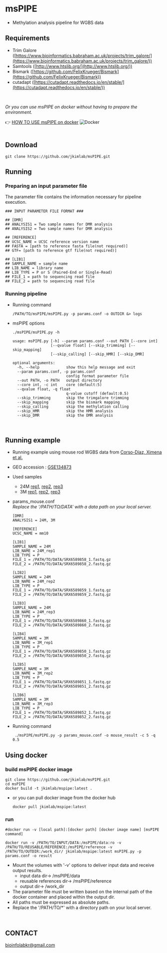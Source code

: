 # msPIPE
- Methylation analysis pipeline for WGBS data


## Requirements

- Trim Galore ([https://www.bioinformatics.babraham.ac.uk/projects/trim_galore/](https://www.bioinformatics.babraham.ac.uk/projects/trim_galore/))
- Samtools ([http://www.htslib.org/](http://www.htslib.org/))
- Bismark ([https://github.com/FelixKrueger/Bismark](https://github.com/FelixKrueger/Bismark))
- cutadapt ([https://cutadapt.readthedocs.io/en/stable/](https://cutadapt.readthedocs.io/en/stable/))
<br />

*Or you can use msPIPE on docker without having to prepare the environment.* 

:point_right: [HOW TO USE msPIPE on docker](#using-docker) ![Docker](https://img.shields.io/badge/Docker-%230db7ed.svg?&logo=Docker&logoColor=white)
<br />
<br />


## Download

```
git clone https://github.com/jkimlab/msPIPE.git
```


## Running

### Preparing an input parameter file

The parameter file contains the information necessary for pipeline execution.

```
### INPUT PARAMETER FILE FORMAT ###

## [DMR]
## ANALYSIS1 = Two sample names for DMR analysis
## ANALYSIS2 = Two sample names for DMR analysis

## [REFERENCE]
## UCSC_NAME = UCSC reference version name
## FASTA = [path to reference fasta file(not required)]
## GTF= [path to reference gtf file(not required)]

## [LIB1]
## SAMPLE_NAME = sample name
## LIB_NAME = library name
## LIB_TYPE = P or S (Paired-End or Single-Read)
## FILE_1 = path to sequencing read file
## FILE_2 = path to sequencing read file
```


### Running pipeline

- Running command 
    ```
    /PATH/TO/msPIPE/msPIPE.py -p params.conf -o OUTDIR &> logs
    ```
    
- msPIPE options

    ```
    ./msPIPE/msPIPE.py -h

    usage: msPIPE.py [-h] --param params.conf --out PATH [--core int]
                     [--qvalue float] [--skip_trimming] [--skip_mapping]
                     [--skip_calling] [--skip_HMR] [--skip_DMR]

    optional arguments:
      -h, --help            show this help message and exit
      --param params.conf, -p params.conf
                            config format parameter file
      --out PATH, -o PATH   output directory
      --core int, -c int    core (default:5)
      --qvalue float, -q float
                            q-value cutoff (default:0.5)
      --skip_trimming       skip the trimgalore trimming
      --skip_mapping        skip the bismark mapping
      --skip_calling        skip the methylation calling
      --skip_HMR            skip the HMR analysis
      --skip_DMR            skip the DMR analysis
    ```

<br />


## Running example

- Running example using mouse rod WGBS data from [Corso-Díaz, Ximena et al.](https://www.ncbi.nlm.nih.gov/pmc/articles/PMC7228806/)
- GEO accession : [GSE134873](https://0-www-ncbi-nlm-nih-gov.brum.beds.ac.uk/bioproject/556668)
- Used samples
    - 24M [rep1](https://0-www-ncbi-nlm-nih-gov.brum.beds.ac.uk/biosample/12361857), [rep2](https://0-www-ncbi-nlm-nih-gov.brum.beds.ac.uk/biosample/12361856), [rep3](https://0-www-ncbi-nlm-nih-gov.brum.beds.ac.uk/biosample/12361855)  
    - 3M [rep1](https://0-www-ncbi-nlm-nih-gov.brum.beds.ac.uk/biosample/12361836), [rep2](https://0-www-ncbi-nlm-nih-gov.brum.beds.ac.uk/biosample/12361837), [rep3](https://0-www-ncbi-nlm-nih-gov.brum.beds.ac.uk/biosample/12361839)

- params_mouse.conf  
    *Replace the '/PATH/TO/DATA' with a data path on your local server.*
    
    ```
    [DMR]
    ANALYSIS1 = 24M, 3M

    [REFERENCE]
    UCSC_NAME = mm10

    [LIB1]
    SAMPLE_NAME = 24M
    LIB_NAME = 24M_rep1
    LIB_TYPE = P
    FILE_1 = /PATH/TO/DATA/SRX6589858_1.fastq.gz
    FILE_2 = /PATH/TO/DATA/SRX6589858_2.fastq.gz

    [LIB2]
    SAMPLE_NAME = 24M
    LIB_NAME = 24M_rep2
    LIB_TYPE = P
    FILE_1 = /PATH/TO/DATA/SRX6589859_1.fastq.gz
    FILE_2 = /PATH/TO/DATA/SRX6589859_2.fastq.gz

    [LIB3]
    SAMPLE_NAME = 24M
    LIB_NAME = 24M_rep3
    LIB_TYPE = P
    FILE_1 = /PATH/TO/DATA/SRX6589860_1.fastq.gz
    FILE_2 = /PATH/TO/DATA/SRX6589860_2.fastq.gz

    [LIB4]
    SAMPLE_NAME = 3M
    LIB_NAME = 3M_rep1
    LIB_TYPE = P
    FILE_1 = /PATH/TO/DATA/SRX6589850_1.fastq.gz
    FILE_2 = /PATH/TO/DATA/SRX6589850_2.fastq.gz
    
    [LIB5]
    SAMPLE_NAME = 3M
    LIB_NAME = 3M_rep2
    LIB_TYPE = P
    FILE_1 = /PATH/TO/DATA/SRX6589851_1.fastq.gz
    FILE_2 = /PATH/TO/DATA/SRX6589851_2.fastq.gz

    [LIB6]
    SAMPLE_NAME = 3M
    LIB_NAME = 3M_rep3
    LIB_TYPE = P
    FILE_1 = /PATH/TO/DATA/SRX6589852_1.fastq.gz
    FILE_2 = /PATH/TO/DATA/SRX6589852_2.fastq.gz
    ```
- Running command

    ```
     ./msPIPE/msPIPE.py -p params_mouse.conf -o mouse_result -c 5 -q 0.5
    ```


## Using docker

### build msPIPE docker image

```
git clone https://github.com/jkimlab/msPIPE.git
cd msPIPE
docker build -t jkimlab/mspipe:latest .
```
    
- or you can pull docker image from the docker hub
    ```
    docker pull jkimlab/mspipe:latest
    ```

### run
    
 ```
 #docker run -v [local path]:[docker path] [docker image name] [msPIPE command]

 docker run -v /PATH/TO/INPUT/DATA:/msPIPE/data:ro -v /PATH/TO/REUSABLE/REFERENCE:/msPIPE/reference -v /PATH/TO/OUTDIR:/work_dir/ jkimlab/mspipe:latest msPIPE.py -p params.conf -o result
 ```
 
 
 - Mount the volumes with '-v' options to deliver input data and receive output results.
    - input data dir→ /msPIPE/data
    - reusable references dir→ /msPIPE/reference
    - output dir→ /work_dir
 - The parameter file must be written based on the internal path of the docker container and placed within the output dir.
 - All paths must be expressed as absolute paths.
 - Replace the '/PATH/TO/*' with a directory path on your local server.
 
 
 
 <br />

    
 ## CONTACT

[bioinfolabkr@gmail.com](mailto:bioinfolabkr@gmail.com)





